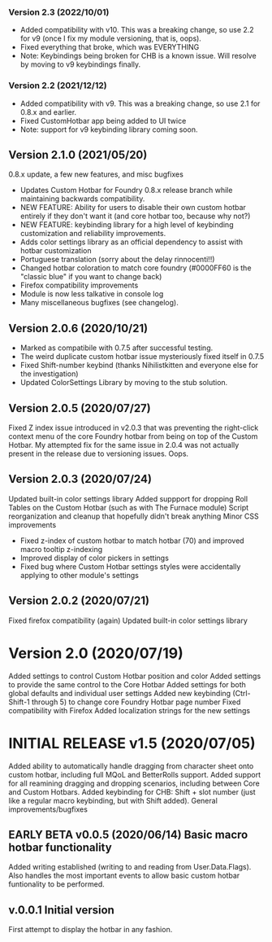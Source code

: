 ### Version 2.3 (2022/10/01)
* Added compatibility with v10. This was a breaking change, so use 2.2 for v9 (once I fix my module versioning, that is, oops).
* Fixed everything that broke, which was EVERYTHING
* Note: Keybindings being broken for CHB is a known issue. Will resolve by moving to v9 keybindings finally.

### Version 2.2 (2021/12/12)
* Added compatibility with v9. This was a breaking change, so use 2.1 for 0.8.x and earlier.
* Fixed CustomHotbar app being added to UI twice
* Note: support for v9 keybinding library coming soon.

## Version 2.1.0 (2021/05/20)
0.8.x update, a few new features, and misc bugfixes
* Updates Custom Hotbar for Foundry 0.8.x release branch while maintaining backwards compatibility.
* NEW FEATURE: Ability for users to disable their own custom hotbar entirely if they don't want it (and core hotbar too, because why not?)
* NEW FEATURE: keybinding library for a high level of keybinding customization and reliability improvements.
* Adds color settings library as an official dependency to assist with hotbar customization
* Portuguese translation (sorry about the delay rinnocenti!!)
* Changed hotbar coloration to match core foundry (#0000FF60 is the "classic blue" if you want to change back)
* Firefox compatibility improvements
* Module is now less talkative in console log
* Many miscellaneous bugfixes (see changelog).

## Version 2.0.6 (2020/10/21)
* Marked as compatibile with 0.7.5 after successful testing.
* The weird duplicate custom hotbar issue mysteriously fixed itself in 0.7.5
* Fixed Shift-number keybind (thanks Nihilistkitten and everyone else for the investigation)
* Updated ColorSettings Library by moving to the stub solution.

## Version 2.0.5 (2020/07/27)
Fixed Z index issue introduced in v2.0.3 that was preventing the right-click context menu of the core Foundry hotbar from being on top of the Custom Hotbar. My attempted fix for the same issue in 2.0.4 was not actually present in the release due to versioning issues. Oops.

## Version 2.0.3 (2020/07/24)

Updated built-in color settings library
Added suppport for dropping Roll Tables on the Custom Hotbar (such as with The Furnace module)
Script reorganization and cleanup that hopefully didn't break anything
Minor CSS improvements
* Fixed z-index of custom hotbar to match hotbar (70) and improved macro tooltip z-indexing
* Improved display of color pickers in settings
* Fixed bug where Custom Hotbar settings styles were accidentally applying to other module's settings

## Version 2.0.2 (2020/07/21)

Fixed firefox compatibility (again)
Updated built-in color settings library

# Version 2.0 (2020/07/19)

Added settings to control Custom Hotbar position and color
Added settings to provide the same control to the Core Hotbar
Added settings for both global defaults and individual user settings
Added new keybinding (Ctrl-Shift-1 through 5) to change core Foundry Hotbar page number
Fixed compatibility with Firefox
Added localization strings for the new settings

# INITIAL RELEASE v1.5 (2020/07/05)

Added ability to automatically handle dragging from character sheet onto custom hotbar, including full MQoL and BetterRolls support.
Added support for all reamining dragging and dropping scenarios, including between Core and Custom Hotbars.
Added keybinding for CHB: Shift + slot number (just like a regular macro keybinding, but with Shift added).
General improvements/bugfixes

## EARLY BETA v0.0.5 (2020/06/14) Basic macro hotbar functionality 
Added writing established (writing to and reading from User.Data.Flags). Also handles the most important events to allow basic custom hotbar funtionality to be performed.

## v.0.0.1 Initial version 
First attempt to display the hotbar in any fashion.

